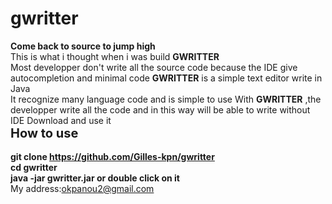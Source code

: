 # gwritter
<strong>Come back to source to jump high</strong>
<br>
This is what i thought when i was build <strong>GWRITTER</strong>
<br>
Most developper don't write all the source code because the IDE give autocompletion and minimal code
<strong>GWRITTER</strong> is a simple text editor write in Java
<br>
It recognize many language code and is simple to use
With <strong>GWRITTER</strong> ,the developper write all the code and in this way will be able to write without IDE
Download and use it  <br>
<strong style="font-size:20px">How to use </strong><br>
<strong> <br>
  git clone https://github.com/Gilles-kpn/gwritter <br>
  cd gwritter <br>
  java -jar gwritter.jar or double click on it
 <br>
</strong>
My address:okpanou2@gmail.com
